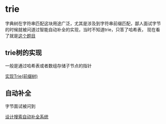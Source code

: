 # trie

字典树在字符串匹配这块用途广泛，尤其是涉及到字符串前缀匹配，鄙人面试字节的时候就被问道过智能自动补全的实现，当时不知道trie，只答了哈希表，
现在看了就是[这个题目](./code/设计搜索自动补全系统.java)

## trie树的实现

一般是通过哈希表或者数组存储子节点的指针

[实现Trie(前缀树)](./code/实现Trie(前缀树).java)


## 自动补全

字节面试被问到

[设计搜索自动补全系统](./code/设计搜索自动补全系统.java)



